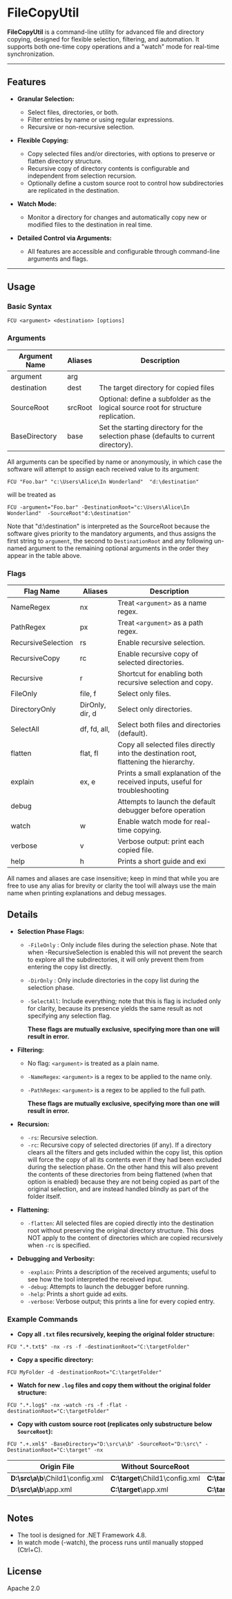 ﻿# FileCopyUtil

**FileCopyUtil** is a command-line utility for advanced file and directory copying, designed for flexible selection, filtering, and automation. It supports both one-time copy operations and a "watch" mode for real-time synchronization.

---

## Features

- **Granular Selection:**  
  - Select files, directories, or both.
  - Filter entries by name or using regular expressions.
  - Recursive or non-recursive selection.

- **Flexible Copying:**  
  - Copy selected files and/or directories, with options to preserve or flatten directory structure.
  - Recursive copy of directory contents is configurable and independent from selection recursion.
  - Optionally define a custom source root to control how subdirectories are replicated in the destination.

- **Watch Mode:**  
  - Monitor a directory for changes and automatically copy new or modified files to the destination in real time.

- **Detailed Control via Arguments:**  
  - All features are accessible and configurable through command-line arguments and flags.

---

## Usage

### Basic Syntax

```
FCU <argument> <destination> [options]
```

### Arguments


| Argument Name      | Aliases           | Description                                                                                  |
|--------------------|-------------------|----------------------------------------------------------------------------------------------|
| argument           | arg               |                                                                                              |
| destination        | dest              | The target directory for copied files                                                        |
| SourceRoot         | srcRoot           | Optional: define a subfolder as the logical source root for structure replication.           |
| BaseDirectory      | base              | Set the starting directory for the selection phase (defaults to current directory).          |

All arguments can be specified by name or anonymously, in which case the software will attempt to assign each received value to its argument:

```
FCU "Foo.bar" "c:\Users\Alice\In Wonderland"  "d:\destination" 
```
will be treated as 

```
FCU -argument="Foo.bar" -DestinationRoot="c:\Users\Alice\In Wonderland"  -SourceRoot"d:\destination" 
```
Note that "d:\destination" is interpreted as the SourceRoot because the software gives priority to the mandatory arguments, and thus assigns the first string to `argument`, the second to `DestinationRoot` and any following un-named argument to the remaining optional arguments in the order they appear in the table above.

### Flags

| Flag Name          | Aliases           | Description                                                                                  |
|--------------------|-------------------|----------------------------------------------------------------------------------------------|
| NameRegex          | nx                | Treat `<argument>` as a name regex.                                                          |
| PathRegex          | px                | Treat `<argument>` as a path regex.                                                          |
| RecursiveSelection | rs                | Enable recursive selection.                                                                  |
| RecursiveCopy      | rc                | Enable recursive copy of selected directories.                                               |
| Recursive          | r                 | Shortcut for enabling both recursive selection and copy.                                     |
| FileOnly           | file, f           | Select only files.                                                                           |
| DirectoryOnly      | DirOnly, dir, d   | Select only directories.                                                                     |
| SelectAll          | df, fd, all,      | Select both files and directories (default).                                                 |
| flatten            | flat, fl          | Copy all selected files directly into the destination root, flattening the hierarchy.        |
| explain            | ex, e             | Prints a small explanation of the received inputs, useful for troubleshooting                |
| debug              |                   | Attempts to launch the default debugger before operation                                     |
| watch              | w                 | Enable watch mode for real-time copying.                                                     |
| verbose            | v                 | Verbose output: print each copied file.                                                      |
| help               | h                 | Prints a short guide and exi                                                                 |


All names and aliases are case insensitive; keep in mind that while you are free to use any alias for brevity or clarity the tool will always use the main name when printing explanations and debug messages.

## Details

- **Selection Phase Flags:**
  - `-FileOnly` : Only include files during the selection phase. Note that when -RecursiveSelection is enabled this will not prevent the search to explore all the subdirectories, it will only prevent them from entering the copy list directly. 
  - `-DirOnly` : Only include directories in the copy list during the selection  phase.
  - `-SelectAll`: Include everything; note that this is flag is included only for clarity, because its presence yields the same result as not specifying any selection flag.

	**These flags are mutually exclusive, specifying more than one will result in error.**
	
- **Filtering:**  
  - No flag: `<argument>` is treated as a plain name.
  - `-NameRegex`: `<argument>` is a regex to be applied to the name only.
  - `-PathRegex`: `<argument>` is a regex to be applied to the full path.

	**These flags are mutually exclusive, specifying more than one will result in error.**

- **Recursion:**  
  - `-rs`: Recursive selection.
  - `-rc`: Recursive copy of selected directories (if any). If a directory clears all the filters and gets included within the copy list, this option will force the copy of all its contents even if they had been excluded during the selection phase. On the other hand this will also prevent the contents of these directories from being flattened (when that option is enabled) because they are not being copied as part of the original selection, and are instead handled blindly as part of the folder itself. 

- **Flattening:**  
  - `-flatten`: All selected files are copied directly into the destination root without preserving the original directory structure. This does NOT apply to the content of directories which are copied recursively when `-rc` is specified.

- **Debugging and Verbosity:**  
  - `-explain`: Prints a description of the received arguments; useful to see how the tool interpreted the received input.
  - `-debug`: Attempts to launch the debugger before running.
  - `-help`: Prints a short guide ad exits.
  - `-verbose`: Verbose output; this prints a line for every copied entry.


### Example Commands

- **Copy all `.txt` files recursively, keeping the original folder structure:**
```
FCU ".*.txt$" -nx -rs -f -destinationRoot="C:\targetFolder"
```

- **Copy a specific directory:**
```
FCU MyFolder -d -destinationRoot="C:\targetFolder"
```

- **Watch for new `.log` files and copy them without the original folder structure:**
```
FCU ".*.log$" -nx -watch -rs -f -flat -destinationRoot="C:\targetFolder"
```


- **Copy with custom source root (replicates only substructure below `SourceRoot`):**
```
FCU ".+.xml$" -BaseDirectory="D:\src\a\b" -SourceRoot="D:\src\" -DestinationRoot="C:\target" -nx
```
| Origin File                      | Without SourceRoot                |  With SourceRoot                      |
|--------------------------------- | --------------------------------- | ------------------------------------- |
| **D:\src\a\b**\Child1\config.xml | **C:\target**\Child1\config.xml   | **C:\target**\a\b\Child1\config.xml   |
| **D:\src\a\b**\app.xml           | **C:\target**\app.xml             | **C:\target**\a\b\app.xml             |



#

## Notes

- The tool is designed for .NET Framework 4.8.
- In watch mode (-watch), the process runs until manually stopped (Ctrl+C).


## License

Apache 2.0